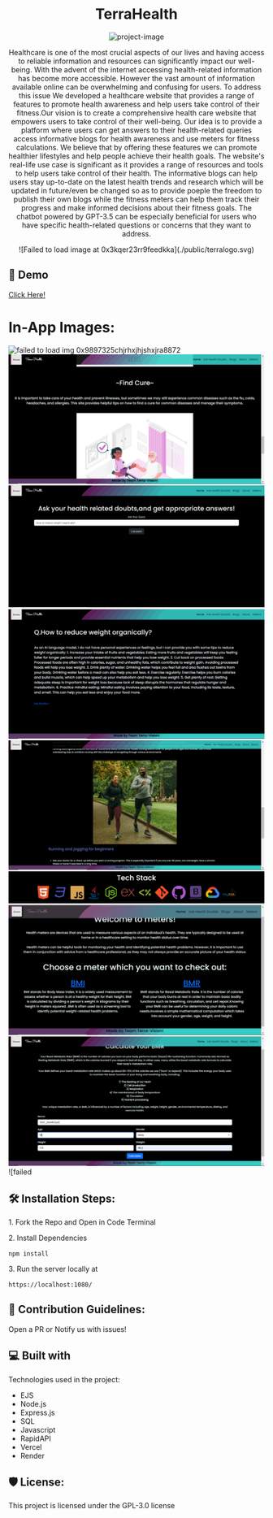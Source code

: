 <h1 align="center" id="title">TerraHealth</h1>

<p align="center"><img src="https://socialify.git.ci/mogulcoder26/TerraHealth/image?description=1&amp;descriptionEditable=A%20comprehensive%20health%20care%20website%20that%20empowers%20users%20to%20take%20control%20of%20their%20well-being.&amp;font=Source%20Code%20Pro&amp;forks=1&amp;issues=1&amp;language=1&amp;name=1&amp;owner=1&amp;pattern=Circuit%20Board&amp;pulls=1&amp;stargazers=1&amp;theme=Dark" alt="project-image"></p>


<p align="center" id="description">Healthcare is one of the most crucial aspects of our lives and having access to reliable information and resources can significantly impact our well-being. With the advent of the internet accessing health-related information has become more accessible. However the vast amount of information available online can be overwhelming and confusing for users. To address this issue We developed a healthcare website that provides a range of features to promote health awareness and help users take control of their fitness.Our vision is to create a comprehensive health care website that empowers users to take control of their well-being. Our idea is to provide a platform where users can get answers to their health-related queries access informative blogs for health awareness and use meters for fitness calculations. We believe that by offering these features we can promote healthier lifestyles and help people achieve their health goals. The website's real-life use case is significant as it provides a range of resources and tools to help users take control of their health. The informative blogs can help users stay up-to-date on the latest health trends and research which will be updated in future/even be changed so as to provide poeple the freedom to publish their own blogs while the fitness meters can help them track their progress and make informed decisions about their fitness goals. The chatbot powered by GPT-3.5 can be especially beneficial for users who have specific health-related questions or concerns that they want to address.</p>

<center>
![Failed to load image at 0x3kqer23rr9feedkka](./public/terralogo.svg)
</center>

<h2>🚀 Demo</h2>
<a href="https://drive.google.com/file/d/1RySc2TJaPxLZVx3JMXqbXbkeY-PKUCKU/view?usp=drive_link" >Click Here!</a>

# In-App Images:

![failed to load img 0x9897325chjrhxjhjshxjra8872](./public/appview1.PNG)
![failed to load img 0x9897325chjrhxjhjshxjra8872](./public/appview2.PNG)
![failed to load img 0x9897325chjrhxjhjshxjra8872](./public/appview3.PNG)
![failed to load img 0x9897325chjrhxjhjshxjra8872](./public/appview4.PNG)
![failed to load img 0x9897325chjrhxjhjshxjra8872](./public/appview5.PNG)
![failed to load img 0x9897325chjrhxjhjshxjra8872](./public/appview6.PNG)
![failed to load img 0x9897325chjrhxjhjshxjra8872](./public/appview7.PNG)
![failed to load img 0x9897325chjrhxjhjshxjra8872](./public/appview8.PNG)
![failed 

<h2>🛠️ Installation Steps:</h2>

<p>1. Fork the Repo and Open in Code Terminal</p>

<p>2. Install Dependencies</p>

```
npm install
```

<p>3. Run the server locally at</p>

```
https://localhost:1080/
```

<h2>🍰 Contribution Guidelines:</h2>

Open a PR or Notify us with issues!


  
<h2>💻 Built with</h2>

Technologies used in the project:

*   EJS
*   Node.js
*   Express.js
*   SQL
*   Javascript
*   RapidAPI
*   Vercel
*   Render

<h2>🛡️ License:</h2>

This project is licensed under the GPL-3.0 license
